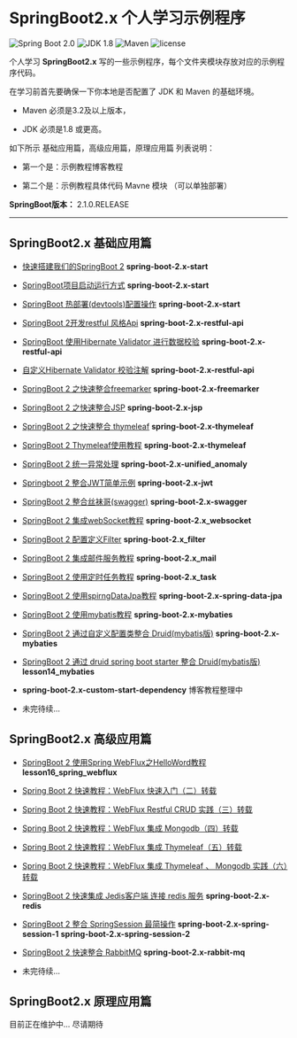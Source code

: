 SpringBoot2.x 个人学习示例程序
=========================

![Spring Boot 2.0](https://img.shields.io/badge/Spring%20Boot-2.0-brightgreen.svg)
![JDK 1.8](https://img.shields.io/badge/JDK-1.8-brightgreen.svg)
![Maven](https://img.shields.io/badge/Maven-3.5.0-yellowgreen.svg)
![license](https://img.shields.io/badge/license-apache%202.0-blue.svg)

个人学习 **SpringBoot2.x** 写的一些示例程序，每个文件夹模块存放对应的示例程序代码。

在学习前首先要确保一下你本地是否配置了 JDK 和 Maven 的基础环境。

- Maven 必须是3.2及以上版本，

- JDK 必须是1.8 或更高。

如下所示 基础应用篇，高级应用篇，原理应用篇 列表说明：

- 第一个是：示例教程博客教程

- 第二个是：示例教程具体代码 Mavne 模块 （可以单独部署）

**SpringBoot版本：** 2.1.0.RELEASE

---

## SpringBoot2.x 基础应用篇

- [快速搭建我们的SpringBoot 2](https://zhuoqianmingyue.blog.csdn.net/article/details/99953763)  **spring-boot-2.x-start**   

- [SpringBoot项目启动运行方式](https://github.com/zhuoqianmingyue/springbootexamples/wiki/SpringBoot-%E9%A1%B9%E7%9B%AE%E5%90%AF%E5%8A%A8%E8%BF%90%E8%A1%8C%E6%96%B9%E5%BC%8F)  **spring-boot-2.x-start**  

- [SpringBoot 热部署(devtools)配置操作](https://github.com/zhuoqianmingyue/springbootexamples/wiki/SpringBoot-%E7%83%AD%E9%83%A8%E7%BD%B2(devtools)%E9%85%8D%E7%BD%AE%E6%93%8D%E4%BD%9C)  **spring-boot-2.x-start**  

- [SpringBoot 2开发restful 风格Api](https://github.com/zhuoqianmingyue/springbootexamples/wiki/SpringBoot2.0-%E5%BC%80%E5%8F%91restful-%E9%A3%8E%E6%A0%BCApi)  **spring-boot-2.x-restful-api**  

- [SpringBoot 使用Hibernate Validator 进行数据校验](https://github.com/zhuoqianmingyue/springbootexamples/wiki/SpringBoot-%E4%BD%BF%E7%94%A8Hibernate-Validator-%E8%BF%9B%E8%A1%8C%E6%95%B0%E6%8D%AE%E6%A0%A1%E9%AA%8C)  **spring-boot-2.x-restful-api**

- [自定义Hibernate Validator 校验注解](https://github.com/zhuoqianmingyue/springbootexamples/wiki/%E8%87%AA%E5%AE%9A%E4%B9%89Hibernate-Validator-%E6%A0%A1%E9%AA%8C%E6%B3%A8%E8%A7%A3)  **spring-boot-2.x-restful-api**  

- [SpringBoot 2 之快速整合freemarker](https://github.com/zhuoqianmingyue/springbootexamples/wiki/SpringBoot2.0%E4%B9%8B%E5%BF%AB%E9%80%9F%E6%95%B4%E5%90%88freemarker)  **spring-boot-2.x-freemarker**   

- [SpringBoot 2 之快速整合JSP](https://github.com/zhuoqianmingyue/springbootexamples/wiki/SpringBoot2.0%E4%B9%8B%E5%BF%AB%E9%80%9F%E6%95%B4%E5%90%88JSP)  **spring-boot-2.x-jsp**  

-  [SpringBoot 2 之快速整合 thymeleaf](https://github.com/zhuoqianmingyue/springbootexamples/wiki/SpringBoot2.0%E4%B9%8B%E5%BF%AB%E9%80%9F%E6%95%B4%E5%90%88-thymeleaf)  **spring-boot-2.x-thymeleaf**   

- [SpringBoot 2 Thymeleaf使用教程](https://github.com/zhuoqianmingyue/springbootexamples/wiki/SpringBoot2.0-Thymeleaf%E4%BD%BF%E7%94%A8%E6%95%99%E7%A8%8B)  **spring-boot-2.x-thymeleaf**   

- [SpringBoot 2 统一异常处理](https://github.com/zhuoqianmingyue/springbootexamples/wiki/SpringBoot2.0-%E7%BB%9F%E4%B8%80%E5%BC%82%E5%B8%B8%E5%A4%84%E7%90%86)  **spring-boot-2.x-unified_anomaly**  

- [Springboot 2 整合JWT简单示例](https://github.com/zhuoqianmingyue/springbootexamples/wiki/Springboot2.0%E6%95%B4%E5%90%88JWT%E7%AE%80%E5%8D%95%E7%A4%BA%E4%BE%8B)  **spring-boot-2.x-jwt**   

- [SpringBoot 2 整合丝袜哥(swagger)](https://github.com/zhuoqianmingyue/springbootexamples/wiki/SpringBoot2.0%E6%95%B4%E5%90%88%E4%B8%9D%E8%A2%9C%E5%93%A5(swagger))  **spring-boot-2.x-swagger** 

- [SpringBoot 2 集成webSocket教程](https://blog.csdn.net/ljk126wy/article/details/82814086)  **spring-boot-2.x_websocket**  

- [SpringBoot 2 配置定义Filter](https://github.com/zhuoqianmingyue/springbootexamples/wiki/SpringBoot2.0%E9%85%8D%E7%BD%AE%E5%AE%9A%E4%B9%89Filter)  **spring-boot-2.x_filter**   

- [SpringBoot 2 集成邮件服务教程](https://blog.csdn.net/ljk126wy/article/details/83239398)  **spring-boot-2.x_mail**   

- [SpringBoot 2 使用定时任务教程](https://blog.csdn.net/ljk126wy/article/details/83079070)  **spring-boot-2.x_task**   

- [SpringBoot 2 使用spirngDataJpa教程](https://blog.csdn.net/ljk126wy/article/details/82819948)  **spring-boot-2.x-spring-data-jpa**  

- [SpringBoot 2 使用mybatis教程](https://github.com/zhuoqianmingyue/springbootexamples/wiki/SpringBoot2.0-%E6%95%B4%E5%90%88-MyBatis)  **spring-boot-2.x-mybaties**  

- [SpringBoot 2 通过自定义配置类整合 Druid(mybatis版)](https://github.com/zhuoqianmingyue/springbootexamples/wiki/SpringBoot2.0-%E9%80%9A%E8%BF%87%E8%87%AA%E5%AE%9A%E4%B9%89%E9%85%8D%E7%BD%AE%E7%B1%BB%E6%95%B4%E5%90%88-Druid(mybatis%E7%89%88))  **spring-boot-2.x-mybaties**  

- [SpringBoot 2 通过 druid spring boot starter 整合 Druid(mybatis版)](https://github.com/zhuoqianmingyue/springbootexamples/wiki/SpringBoot2.0-%E9%80%9A%E8%BF%87-druid-spring-boot-starter-%E6%95%B4%E5%90%88-Druid(mybatis%E7%89%88))  **lesson14_mybaties**

- **spring-boot-2.x-custom-start-dependency** 博客教程整理中

- 未完待续...
## SpringBoot2.x 高级应用篇
- [SpringBoot 2 使用Spring WebFlux之HelloWord教程](https://github.com/zhuoqianmingyue/springbootexamples/wiki/SpringBoot2.0%E4%BD%BF%E7%94%A8Spring-WebFlux%E4%B9%8BHelloWord%E6%95%99%E7%A8%8B)  **lesson16_spring_webflux**  
- [Spring Boot 2 快速教程：WebFlux 快速入门（二）转载](https://github.com/zhuoqianmingyue/springbootexamples/blob/master/doc/webflux/Spring%20Boot%202%20%E5%BF%AB%E9%80%9F%E6%95%99%E7%A8%8B%EF%BC%9AWebFlux%20%E5%BF%AB%E9%80%9F%E5%85%A5%E9%97%A8%EF%BC%88%E4%BA%8C%EF%BC%89.md)
- [Spring Boot 2 快速教程：WebFlux Restful CRUD 实践（三）转载](https://github.com/zhuoqianmingyue/springbootexamples/blob/master/doc/webflux/Spring%20Boot%202%20%E5%BF%AB%E9%80%9F%E6%95%99%E7%A8%8B%EF%BC%9AWebFlux%20Restful%20CRUD%20%E5%AE%9E%E8%B7%B5%EF%BC%88%E4%B8%89%EF%BC%89.md)
- [Spring Boot 2 快速教程：WebFlux 集成 Mongodb（四）转载](https://github.com/zhuoqianmingyue/springbootexamples/blob/master/doc/webflux/Spring%20Boot%202%20%E5%BF%AB%E9%80%9F%E6%95%99%E7%A8%8B%EF%BC%9AWebFlux%20%E9%9B%86%E6%88%90%20Mongodb%EF%BC%88%E5%9B%9B%EF%BC%89.md)
- [Spring Boot 2 快速教程：WebFlux 集成 Thymeleaf（五）转载](https://github.com/zhuoqianmingyue/springbootexamples/blob/master/doc/webflux/Spring%20Boot%202%20%E5%BF%AB%E9%80%9F%E6%95%99%E7%A8%8B%EF%BC%9AWebFlux%20%E9%9B%86%E6%88%90%20Thymeleaf%EF%BC%88%E4%BA%94%EF%BC%89.md)
- [Spring Boot 2 快速教程：WebFlux 集成 Thymeleaf 、 Mongodb 实践（六）转载](https://github.com/zhuoqianmingyue/springbootexamples/blob/master/doc/webflux/Spring%20Boot%202%20%E5%BF%AB%E9%80%9F%E6%95%99%E7%A8%8B%EF%BC%9AWebFlux%20%E9%9B%86%E6%88%90%20Thymeleaf%20%E3%80%81%20Mongodb%20%E5%AE%9E%E8%B7%B5%EF%BC%88%E5%85%AD%EF%BC%89.md)
- [SpringBoot 2 快速集成 Jedis客户端 连接 redis 服务](https://zhuoqianmingyue.blog.csdn.net/article/details/93303627)  **spring-boot-2.x-redis** 
- [SpringBoot 2 整合 SpringSession 最简操作](https://blog.csdn.net/ljk126wy/article/details/93971421)  **spring-boot-2.x-spring-session-1** **spring-boot-2.x-spring-session-2**   
- [SpringBoot 2 快速整合 RabbitMQ](https://blog.csdn.net/ljk126wy/article/details/97543094)  **spring-boot-2.x-rabbit-mq**  

- 未完待续...
## SpringBoot2.x 原理应用篇
目前正在维护中... 尽请期待



